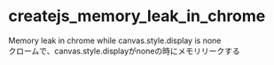 # createjs_memory_leak_in_chrome
Memory leak in chrome while canvas.style.display is none  
クロームで、canvas.style.displayがnoneの時にメモリリークする
